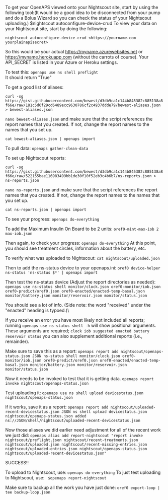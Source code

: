To get your OpenAPS viewed onto your Nightscout site, start by using the following tool:(It would be a good idea to be disconnected from your pump and do a Bolus Wizard so you can check the status of your Nightscout uploading.)
$nightscout autoconfigure-device-crud
To view your data on your Nightscout site, start by doing the following:

`nightscout autoconfigure-device-crud <https://yourname.com yourplainapisecret>`

So this would be your actual https://myname.azurewebsites.net  or https://myname.herokuapp.com (without the carrots of course). Your API_SECRET is listed in your Azure or Heroku settings.

To test this: `openaps use ns shell preflight`\
It should return "True"

To get a good list of aliases:

`curl -sg https://gist.githubusercontent.com/bewest/d3db9ca1c144b845382c885138a8f66e/raw/181c5d6f29cd6489ecc9630786cf2c4937ddde79/bewest-aliases.json > bewest-aliases.json`

`nano bewest-aliases.json` and make sure that the script references the report names that you created.  If not, change the report names to the names that you set up.

`cat bewest-aliases.json | openaps import`

To pull data:  `openaps gather-clean-data`

To set up Nightscout reports:

`curl -sg https://gist.githubusercontent.com/bewest/d3db9ca1c144b845382c885138a8f66e/raw/522155bae116983499bb1de30f10f52eb3c4b6b7/ns-reports.json > ns-reports.json`

`nano ns-reports.json` and make sure that the script references the report names that you created.  If not, change the report names to the names that you set up.

`cat ns-reports.json | openaps import`

To see your progress: `openaps do-everything`

To add the Maximum Insulin On Board to be 2 units:
`oref0-mint-max-iob 2 max-iob.json`

Then again, to check your progress:  `openaps do-everything`
At this point, you should see treatment circles, information about the battery, etc.

To verify what was uploaded to Nightscout:
`cat nightscout/uploaded.json`

Then to add the ns-status device to your openaps.ini:
`oref0 device-helper ns-status 'ns-status $*' | openaps import`

Then test the ns-status device (Adjust the report directories as needed):
`openaps use ns-status shell monitor/clock.json oref0-monitor/iob.json oref0-predict/oref0.json oref0-enacted/enacted-temp-basal.json monitor/battery.json monitor/reservoir.json monitor/status.json`

You should see a lot of info. (Side note: the word "received" under the "enacted" heading is typoed.)\

If you receive an error you have most likely not included all reports;\
running `openaps use ns-status shell -h` will show positional arguments.
These arguments are required; `clock iob suggested enacted battery reservoir status`
you can also supplement additional reports (i.e., remainder).

Make sure to save this as a report:
`openaps report add nightscout/openaps-status.json JSON ns-status shell monitor/clock.json oref0-monitor/iob.json oref0-predict/oref0.json oref0-enacted/enacted-temp-basal.json monitor/battery.json monitor/reservoir.json monitor/status.json`

Now it needs to be invoked to test that it is getting data.
`openaps report invoke nightscout/openaps-status.json`

Test uploading it:
`openaps use ns shell upload devicestatus.json nightscout/openaps-status.json`

If it works, save it as a report:
`openaps report add nightscout/uploaded-recent-devicestatus.json JSON ns shell upload devicestatus.json nightscout/openaps-status.json added ns://JSON/shell/nightscout/uploaded-recent-devicestatus.json`

Now those aliases we did earlier need adjustment for all of the recent work we just did:
`openaps alias add report-nightscout "report invoke nightscout/preflight.json nightscout/recent-treatments.json nightscout/uploaded.json nightscout/recent-missing-entries.json nightscout/uploaded-entries.json nightscout/openaps-status.json nightscout/uploaded-recent-devicestatus.json"`

SUCCESS!!

To upload to Nightscout, use:  `openaps do-everything`
To just test uploading to Nightscout, use: ` $openaps report-nightscout`

Make sure to backup all the work you have just done:
`oref0 export-loop | tee backup-loop.json`

